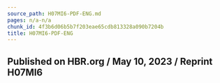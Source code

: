 ```yaml
---
source_path: H07MI6-PDF-ENG.md
pages: n/a-n/a
chunk_id: 4f3b6d06b5b7f203eae65cdb813328a090b7204b
title: H07MI6-PDF-ENG
---
```

## Published on HBR.org / May 10, 2023 / Reprint H07MI6
